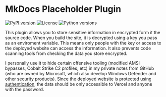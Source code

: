 # MkDocs Placeholder Plugin

[![PyPI version](https://img.shields.io/pypi/v/mkdocs-encrypt-source-plugin)](https://pypi.org/project/mkdocs-encrypt-source-plugin/)
![License](https://img.shields.io/pypi/l/mkdocs-encrypt-source-plugin)
![Python versions](https://img.shields.io/pypi/pyversions/mkdocs-encrypt-source-plugin)

This plugin allows you to store sensitive information in encrypted form it the source code.
When you build the site, it is decrypted using a key you pass as an enviroment variable.
This means only people with the key or access to the deployed website can access the information.
It also prevents code scanning tools from checking the data you store encrypted.

I personally use it to hide certain offensive tooling (modified AMSI bypasses, Cobalt Strike C2 profiles, etc) in my private notes from GitHub (who are owned by Microsoft, which also develop Windows Defender and other security products).
Since the deployed website is protected using [authentication](https://github.com/six-two/mkdocs-vercel-pw-plugin), the data should be only accessible to Vercel and anyone with the password.
